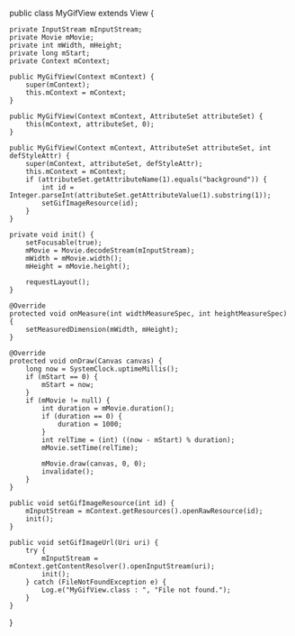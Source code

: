 public class MyGifView extends View {
    
    private InputStream mInputStream;
    private Movie mMovie;
    private int mWidth, mHeight;
    private long mStart;
    private Context mContext;

    public MyGifView(Context mContext) {
        super(mContext);
        this.mContext = mContext;
    }

    public MyGifView(Context mContext, AttributeSet attributeSet) {
        this(mContext, attributeSet, 0);
    }

    public MyGifView(Context mContext, AttributeSet attributeSet, int defStyleAttr) {
        super(mContext, attributeSet, defStyleAttr);
        this.mContext = mContext;
        if (attributeSet.getAttributeName(1).equals("background")) {
            int id = Integer.parseInt(attributeSet.getAttributeValue(1).substring(1));
            setGifImageResource(id);
        }
    }

    private void init() {
        setFocusable(true);
        mMovie = Movie.decodeStream(mInputStream);
        mWidth = mMovie.width();
        mHeight = mMovie.height();

        requestLayout();
    }
    
    @Override
    protected void onMeasure(int widthMeasureSpec, int heightMeasureSpec) {
        setMeasuredDimension(mWidth, mHeight);
    }
    
    @Override
    protected void onDraw(Canvas canvas) {
        long now = SystemClock.uptimeMillis();
        if (mStart == 0) {
            mStart = now;
        }
        if (mMovie != null) {
            int duration = mMovie.duration();
            if (duration == 0) {
                duration = 1000;
            }
            int relTime = (int) ((now - mStart) % duration);
            mMovie.setTime(relTime);

            mMovie.draw(canvas, 0, 0);
            invalidate();
        }
    }

    public void setGifImageResource(int id) {
        mInputStream = mContext.getResources().openRawResource(id);
        init();
    }

    public void setGifImageUrl(Uri uri) {
        try {
            mInputStream = mContext.getContentResolver().openInputStream(uri);
            init();
        } catch (FileNotFoundException e) {
            Log.e("MyGifView.class : ", "File not found.");
        }
    }
}
